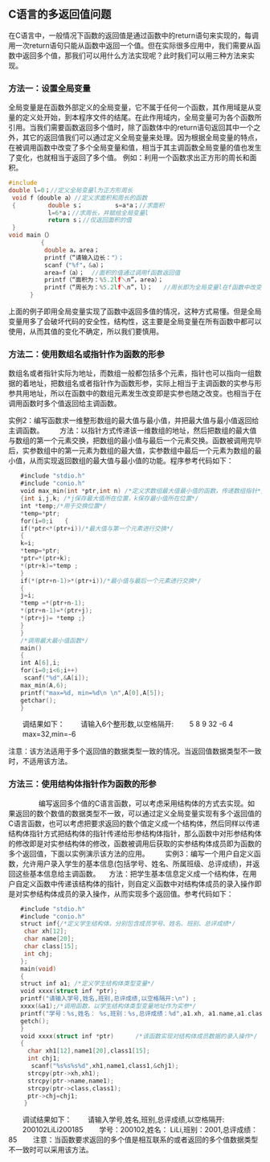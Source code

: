 
## C语言的多返回值问题

在C语言中，一般情况下函数的返回值是通过函数中的return语句来实现的，每调用一次return语句只能从函数中返回一个值。但在实际很多应用中，我们需要从函数中返回多个值，那我们可以用什么方法实现呢？此时我们可以用三种方法来实现。
### 方法一：设置全局变量
全局变量是在函数外部定义的全局变量，它不属于任何一个函数，其作用域是从变量的定义处开始，到本程序文件的结尾。在此作用域内，全局变量可为各个函数所引用。当我们需要函数返回多个值时，除了函数体中的return语句返回其中一个之外，其它的返回值我们可以通过定义全局变量来处理。因为根据全局变量的特点，在被调用函数中改变了多个全局变量和值，相当于其主调函数全局变量的值也发生了变化，也就相当于返回了多个值。
例如：利用一个函数求出正方形的周长和面积。
```C
#include          
double l=0；//定义全局变量l为正方形周长        
 void f（double a）//定义求面积和周长的函数        
 {         double s；         s=a*a；//求面积
           l=6*a；//求周长，并赋给全局变量l
           return s；//仅返回面积的值
 }
void main（）
         {         
          double a，area；
          printf（“请输入边长："）；
          scanf（"%f"，&a）；
          area=f（a）；  //面积的值通过调用f函数返回值
          printf（“面积为：%5.2lf＼n”，area）；
          printf（“周长为：%5.2lf＼n”，l）；   //周长即为全局变量l在f函数中改变后的值
      }
```
上面的例子即用全局变量实现了函数中返回多值的情况，这种方式易懂。但是全局变量用多了会破坏代码的安全性，结构性，这主要是全局变量在所有函数中都可以使用，从而其值的变化不确定，所以我们要慎用。


### 方法二：使用数组名或指针作为函数的形参
数组名或者指针实际为地址，而数组一般都包括多个元素，指针也可以指向一组数据的着地址，把数组名或者指针作为函数形参，实际上相当于主调函数的实参与形参共用地址，所以在函数中的数组元素发生改变即是实参也随之改变。也相当于在调用函数时多个值返回给主调函数。

实例2：编写函数求一维整形数组的最大值与最小值，并把最大值与最小值返回给主调函数。
　　方法：以指针方式传递该一维数组的地址，然后把数组的最大值与数组的第一个元素交换，把数组的最小值与最后一个元素交换。函数被调用完毕后，实参数组中的第一元素为数组的最大值，实参数组中最后一个元素为数组的最小值，从而实现返回数组的最大值与最小值的功能。程序参考代码如下：
```C
　　#include "stdio.h"
　　#include "conio.h"
　　void max_min(int *ptr,int n) /*定义求数组最大值最小值的函数，传递数组指针*/
　　{int i,j,k; /*j保存最大值所在位置，k保存最小值所在位置*/
　　int *temp;/*用于交换位置*/
　　*temp=*ptr;
　　for(i=0;i　　{
　　if(*ptr<*(ptr+i))/*最大值与第一个元素进行交换*/
　　{
　　k=i;
　　*temp=*ptr;
　　*ptr=*(ptr+k);
　　*(ptr+k)=*temp ;
　　}
　　if(*(ptr+n-1)>*(ptr+i))/*最小值与最后一个元素进行交换*/
　　{
　　j=i;
　　*temp =*(ptr+n-1);
　　*(ptr+n-1)=*(ptr+j);
　　*(ptr+j)= *temp ;}
　　}
　　}
　　/*调用最大最小值函数*/
　　main()
　　{
　　int A[6],i;
　　for(i=0;i<6;i++)
　　 scanf("%d",&A[i]);
　　max_min(A,6);
　　printf("max=%d, min=%d\n \n",A[0],A[5]);
　　getchar();
　　}
```
　　调结果如下：
　　请输入6个整形数,以空格隔开:
　　5 8 9 32 -6 4
　　max=32,min=-6

注意：该方法适用于多个返回值的数据类型一致的情况。当返回值数据类型不一致时，不适用该方法。

### 方法三：使用结构体指针作为函数的形参
　　
　　编写返回多个值的C语言函数，可以考虑采用结构体的方式去实现。如果返回的数个数值的数据类型不一致，可以通过定义全局变量实现有多个返回值的C语言函数，也可以考虑把要求返回的数个值定义成一个结构体，然后同样以传递结构体指针方式把结构体的指针传递给形参结构体指针，那么函数中对形参结构体的修改即是对实参结构体的修改，函数被调用后获取的实参结构体成员即为函数的多个返回值，下面以实例演示该方法的应用。
　　实例3：编写一个用户自定义函数，允许用户录入学生的基本信息(包括学号、姓名、所属班级、总评成绩)，并返回这些基本信息给主调函数。
　方法：把学生基本信息定义成一个结构体，在用户自定义函数中传递该结构体的指针，则自定义函数中对结构体成员的录入操作即是对实参结构体成员的录入操作，从而实现多个返回值。参考代码如下：
```C
　　#include "stdio.h"
　　#include "conio.h"
　　struct inf{/*定义学生结构体，分别包含成员学号、姓名、班别、总评成绩*/
　　 char xh[12];
　　 char name[20];
　　 char class[15];
　　 int chj;
　　};
　　main(void)
　　{
　　struct inf a1; /*定义学生结构体类型变量*/
　　void xxxx(struct inf *ptr);
　　printf("请输入学号,姓名,班别,总评成绩,以空格隔开:\n") ;
　　xxxx(&a1);/*调用函数，以学生结构体类型变量地址作为实参*/
　　printf("学号：%s,姓名： %s,班别：%s,总评成绩：%d",a1.xh, a1.name,a1.class,a1.chj);
　　getch();
　　}
　　void xxxx(struct inf *ptr)      /*该函数实现对结构体成员数据的录入操作*/
　　{
　　  char xh1[12],name1[20],class1[15];
　　  int chj1;
　　   scanf("%s%s%s%d",xh1,name1,class1,&chj1);
　　  strcpy(ptr->xh,xh1);
　　  strcpy(ptr->name,name1);
　　  strcpy(ptr->class,class1);
　　  ptr->chj=chj1;
　　 }
```
　　调试结果如下：
　　请输入学号,姓名,班别,总评成绩,以空格隔开:
　　200102LiLi200185
　　学号：200102,姓名： LiLi,班别：2001,总评成绩：85
　　注意：当函数要求返回的多个值是相互联系的或者返回的多个值数据类型不一致时可以采用该方法。
